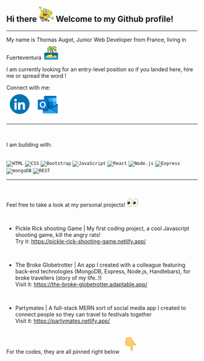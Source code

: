## Hi there <img src="./spongebob-hand-waving.gif" width="40" /> Welcome to my Github profile!			

-----

My name is Thomas Augot, Junior Web Developer from France, living in Fuerteventura <img src="./island-palm-tree.gif" width="40" />

I am currently looking for an entry-level position so if you landed here, hire me or spread the word !

<p align="left">
	Connect with me:	<br>
	<a href="https://www.linkedin.com/in/thomas-augot"><img src="./372102050_LINKEDIN_ICON_TRANSPARENT_1080.gif" width="70" /></a>
		<a href="mailto:thomas.augot@hotmail.fr"><img src="./outlooklogo.gif" width="70" /></a>

</p>

---

<br>

I am building with:

<br>

<div>
	<code><img height="50" src="https://user-images.githubusercontent.com/25181517/192158954-f88b5814-d510-4564-b285-dff7d6400dad.png" alt="HTML" title="HTML" /></code>
	<code><img height="50" src="https://user-images.githubusercontent.com/25181517/183898674-75a4a1b1-f960-4ea9-abcb-637170a00a75.png" alt="CSS" title="CSS" /></code>
	<code><img height="50" src="https://user-images.githubusercontent.com/25181517/183898054-b3d693d4-dafb-4808-a509-bab54cf5de34.png" alt="Bootstrap" title="Bootstrap" /></code>
	<code><img height="50" src="https://user-images.githubusercontent.com/25181517/117447155-6a868a00-af3d-11eb-9cfe-245df15c9f3f.png" alt="JavaScript" title="JavaScript" /></code>
	<code><img height="50" src="https://user-images.githubusercontent.com/25181517/183897015-94a058a6-b86e-4e42-a37f-bf92061753e5.png" alt="React" title="React" /></code>
	<code><img height="50" src="https://user-images.githubusercontent.com/25181517/183568594-85e280a7-0d7e-4d1a-9028-c8c2209e073c.png" alt="Node.js" title="Node.js" /></code>
	<code><img height="50" src="https://user-images.githubusercontent.com/25181517/183859966-a3462d8d-1bc7-4880-b353-e2cbed900ed6.png" alt="Express" title="Express" /></code>
	<code><img height="50" src="https://user-images.githubusercontent.com/25181517/182884177-d48a8579-2cd0-447a-b9a6-ffc7cb02560e.png" alt="mongoDB" title="mongoDB" /></code>
	<code><img height="50" src="https://user-images.githubusercontent.com/25181517/192107858-fe19f043-c502-4009-8c47-476fc89718ad.png" alt="REST" title="REST" /></code>
</div>

---

<br>

Feel free to take a look at my personal projects! <img src="./eyes-emoji.gif" width="30" /> 

<br>

- Pickle Rick shooting Game | My first coding project, a cool Javascript shooting game, kill the angry rats!
<br>Try it: https://pickle-rick-shooting-game.netlify.app/

<br>

- The Broke Globetrotter | An app I created with a colleague featuring back-end technologies (MongoDB, Express, Node.js, Handlebars), for broke travellers (story of my life..!)
<br> Visit it: https://the-broke-globetrotter.adaptable.app/

<br>

- Partymates | A full-stack MERN sort of social media app I created to connect people so they can travel to festivals together 
<br> Visit it: https://partymates.netlify.app/

<br>
For the codes, they are all pinned right below <img src="./backhand-index-pointing-down-joypixels.gif" width="40" />
